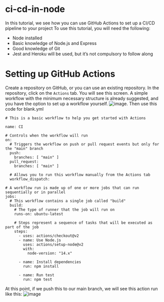 # ci-cd-in-node
In this tutorial, we see how you can use GitHub Actions to set up a CI/CD pipeline to your project
To use this tutorial, you will need the following:

- Node installed
- Basic knowledge of Node.js and Express
- Good knowledge of Git
- Jest and Heroku will be used, but it’s not compulsory to follow along

# Setting up GitHub Actions
Create a repository on GitHub, or you can use an existing repository. In the repository, click on the `Actions` tab. You will see this screen. A simple workflow with the minimum necessary structure is already suggested, and you have the option to set up a workflow yourself.
![image](https://github.com/user-attachments/assets/bd168ebd-53d5-4a8a-aa7d-989f06fa84cb).
Then use this code for blank.yml
```
# This is a basic workflow to help you get started with Actions

name: CI

# Controls when the workflow will run
on:
  # Triggers the workflow on push or pull request events but only for the "main" branch
  push:
    branches: [ "main" ]
  pull_request:
    branches: [ "main" ]

  # Allows you to run this workflow manually from the Actions tab
  workflow_dispatch:

# A workflow run is made up of one or more jobs that can run sequentially or in parallel
jobs:
  # This workflow contains a single job called "build"
  build:
    # The type of runner that the job will run on
    runs-on: ubuntu-latest

    # Steps represent a sequence of tasks that will be executed as part of the job
    steps:
      - uses: actions/checkout@v2
      - name: Use Node.js
        uses: actions/setup-node@v2
        with: 
          node-version: "14.x"
  
      - name: Install dependencies
        run: npm install
  
      - name: Run test
        run: npm test
```
At this point, if we push this to our main branch, we will see this action run like this:
![image](https://github.com/user-attachments/assets/ede68528-ee3c-486d-a99c-dee208872222)
